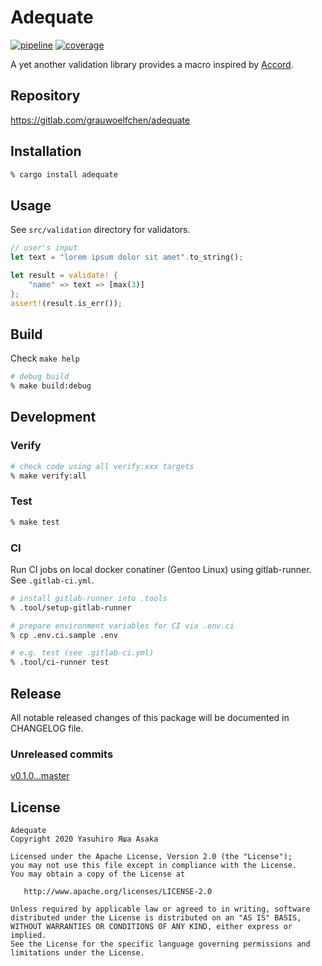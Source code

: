 # Adequate

[![pipeline](
https://gitlab.com/grauwoelfchen/adequate/badges/master/pipeline.svg)](
https://gitlab.com/grauwoelfchen/adequate/commits/master) [![coverage](
https://gitlab.com/grauwoelfchen/adequate/badges/master/coverage.svg)](
https://gitlab.com/grauwoelfchen/adequate/commits/master)

A yet another validation library provides a macro inspired by [Accord](
https://github.com/ChrisBuchholz/accord).


## Repository

https://gitlab.com/grauwoelfchen/adequate


## Installation

```zsh
% cargo install adequate
```

## Usage

See `src/validation` directory for validators.

```rust
// user's input
let text = "lorem ipsum dolor sit amet".to_string();

let result = validate! {
    "name" => text => [max(3)]
};
assert!(result.is_err());
```

## Build

Check `make help`

```zsh
# debug build
% make build:debug
```

## Development

### Verify

```zsh
# check code using all verify:xxx targets
% make verify:all
```

### Test

```zsh
% make test
```

### CI

Run CI jobs on local docker conatiner (Gentoo Linux) using gitlab-runner.  
See `.gitlab-ci.yml`.


```zsh
# install gitlab-runner into .tools
% .tool/setup-gitlab-runner

# prepare environment variables for CI via .env.ci
% cp .env.ci.sample .env

# e.g. test (see .gitlab-ci.yml)
% .tool/ci-runner test
```


## Release

All notable released changes of this package will be documented in CHANGELOG
file.

### Unreleased commits

[v0.1.0...master](
https://gitlab.com/grauwoelfchen/adequate/compare/v0.1.0...master)


## License

```text
Adequate
Copyright 2020 Yasuhiro Яша Asaka

Licensed under the Apache License, Version 2.0 (the "License");
you may not use this file except in compliance with the License.
You may obtain a copy of the License at

   http://www.apache.org/licenses/LICENSE-2.0

Unless required by applicable law or agreed to in writing, software
distributed under the License is distributed on an "AS IS" BASIS,
WITHOUT WARRANTIES OR CONDITIONS OF ANY KIND, either express or implied.
See the License for the specific language governing permissions and
limitations under the License.
```

